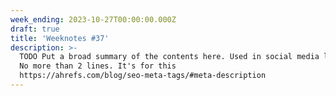```yaml
---
week_ending: 2023-10-27T00:00:00.000Z
draft: true
title: 'Weeknotes #37'
description: >-
  TODO Put a broad summary of the contents here. Used in social media links etc.
  No more than 2 lines. It's for this
  https://ahrefs.com/blog/seo-meta-tags/#meta-description
---
```


